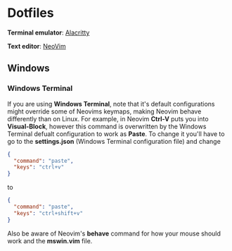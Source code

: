 # Dotfiles

**Terminal emulator**: [Alacritty](https://github.com/alacritty/alacritty)

**Text editor**: [NeoVim](https://github.com/neovim/neovim)

## Windows

### Windows Terminal

If you are using **Windows Terminal**, note that it's default configurations might override some of Neovims keymaps,
making Neovim behave differently than on Linux. For example, in Neovim **Ctrl-V** puts you into **Visual-Block**,
however this command is overwritten by the Windows Terminal defualt configuration to work as **Paste**.
To change it you'll have to go to the **settings.json** (Windows Terminal configuration file) and change

```json
{
  "command": "paste",
  "keys": "ctrl+v"
}
```
to

```json
{
  "command": "paste",
  "keys": "ctrl+shift+v"
}
```
Also be aware of Neovim's **behave** command for how your mouse should work and the **mswin.vim** file.
